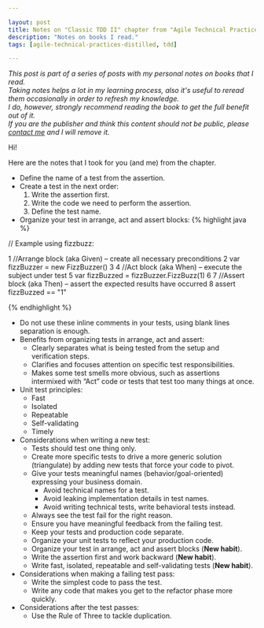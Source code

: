 ```yaml
---

layout: post
title: Notes on "Classic TDD II" chapter from "Agile Technical Practices Distilled" book
description: "Notes on books I read."
tags: [agile-technical-practices-distilled, tdd]

---
```


_This post is part of a series of posts with my personal notes on books that I read.
<br />
Taking notes helps a lot in my learning process, also it's useful to reread them occasionally in order to refresh my knowledge.
<br />
I do, however, strongly recommend reading the book to get the full benefit out of it.
<br />
If you are the publisher and think this content should not be public, please [contact me](/about) and I will remove it._

Hi!

Here are the notes that I took for you (and me) from the chapter.

* Define the name of a test from the assertion.
* Create a test in the next order: 
  1. Write the assertion first.
  2. Write the code we need to perform the assertion.
  3. Define the test name.
* Organize your test in arrange, act and assert blocks:
{% highlight java %}

// Example using fizzbuzz:

1 //Arrange block (aka Given) – create all necessary preconditions
2 var fizzBuzzer = new FizzBuzzer()
3
4 //Act block (aka When) – execute the subject under test
5 var fizzBuzzed = fizzBuzzer.FizzBuzz(1)
6
7 //Assert block (aka Then) – assert the expected results have occurred
8 assert fizzBuzzed == "1"

{% endhighlight %}
* Do not use these inline comments in your tests, using blank lines separation is enough.
* Benefits from organizing tests in arrange, act and assert:
  * Clearly separates what is being tested from the setup and verification steps.
  * Clarifies and focuses attention on specific test responsibilities.
  * Makes some test smells more obvious, such as assertions intermixed with “Act” code or tests that test too many things at once.
* Unit test principles:
  * Fast
  * Isolated
  * Repeatable
  * Self-validating
  * Timely
* Considerations when writing a new test:
  * Tests should test one thing only.
  * Create more specific tests to drive a more generic solution (triangulate) by adding new tests that force your code to pivot.
  * Give your tests meaningful names (behavior/goal-oriented) expressing your business domain.
     * Avoid technical names for a test.
     * Avoid leaking implementation details in test names.
     * Avoid writing technical tests, write behavioral tests instead.
  * Always see the test fail for the right reason.
  * Ensure you have meaningful feedback from the failing test.
  * Keep your tests and production code separate.
  * Organize your unit tests to reflect your production code.
  * Organize your test in arrange, act and assert blocks (**New habit**).
  * Write the assertion first and work backward (**New habit**).
  * Write fast, isolated, repeatable and self-validating tests (**New habit**).
* Considerations when making a failing test pass:
  * Write the simplest code to pass the test.
  * Write any code that makes you get to the refactor phase more quickly.
* Considerations after the test passes:
  * Use the Rule of Three to tackle duplication.